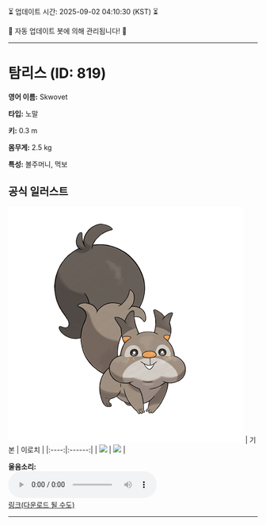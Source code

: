 
⏳ 업데이트 시간: 2025-09-02 04:10:30 (KST) ⏳

🤖 자동 업데이트 봇에 의해 관리됩니다! 🤖

---

# 탐리스 (ID: 819)
**영어 이름:** Skwovet

**타입:** 노말

**키:** 0.3 m

**몸무게:** 2.5 kg

**특성:** 볼주머니, 먹보

## 공식 일러스트
![](https://raw.githubusercontent.com/PokeAPI/sprites/master/sprites/pokemon/other/official-artwork/819.png)
| 기본 | 이로치 |
|:----:|:------:|
| <img src="http://play.pokemonshowdown.com/sprites/ani/skwovet.gif" width="200"> | <img src="http://play.pokemonshowdown.com/sprites/ani-shiny/skwovet.gif" width="200"> |

**울음소리:**<br><audio controls src="https://raw.githubusercontent.com/PokeAPI/cries/main/cries/pokemon/latest/819.ogg"></audio><br> [링크(다운로드 될 수도)](https://raw.githubusercontent.com/PokeAPI/cries/main/cries/pokemon/latest/819.ogg)


---
